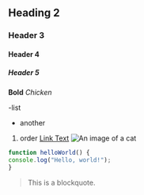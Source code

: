 
## Heading 2 
### Header 3
#### Header 4
##### Header 5 


**Bold**
*Chicken*

-list 
 - another
 1. order
[Link Text](https://www.google.com)
![An image of a cat](https://placekitten.com/200/300)

```js
function helloWorld() {
console.log("Hello, world!");
}
```
> This is a blockquote.